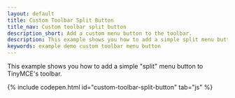 ```yaml
---
layout: default
title: Custom Toolbar Split Button
title_nav: Custom toolbar split button
description_short: Add a custom menu button to the toolbar.
description: This example shows you how to add a simple split menu button to TinyMCE's toolbar.
keywords: example demo custom toolbar menu button
---
```


This example shows you how to add a simple "split" menu button to TinyMCE's toolbar.

{% include codepen.html id="custom-toolbar-split-button" tab="js" %}
